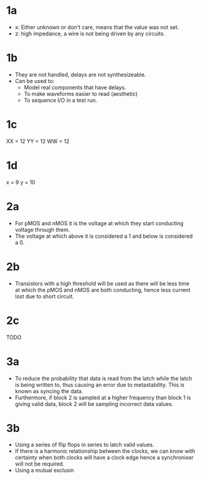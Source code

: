 # 1a
* x: Either unknown or don't care, means that the value was not set. 
* z: high impedance, a wire is not being driven by any circuits.

# 1b
* They are not handled, delays are not synthesizeable. 
* Can be used to:
	* Model real components that have delays.
	* To make waveforms easier to read (aesthetic)
	* To sequence I/O in a test run.

# 1c
XX = 12
YY = 12
WW = 12

# 1d
x = 9
y = 10

# 2a
* For pMOS and nMOS it is the voltage at which they start conducting voltage through them. 
* The voltage at which above it is considered a 1 and below is considered a 0.

# 2b
* Transistors with a high threshold will be used as there will be less time at which the pMOS and nMOS are both conducting, hence less current lost due to short circuit.

# 2c
TODO

# 3a
* To reduce the probability that data is read from the latch while the latch is being written to, thus causing an error due to metastability. This is known as syncing the data.
* Furthermore, if block 2 is sampled at a higher frequency than block 1 is giving valid data, block 2 will be sampling incorrect data values.

# 3b
* Using a series of flip flops in series to latch valid values.
* If there is a harmonic relationship between the clocks, we can know with certainty when both clocks will have a clock edge hence a synchroniser will not be required.
* Using a mutual exclusin 